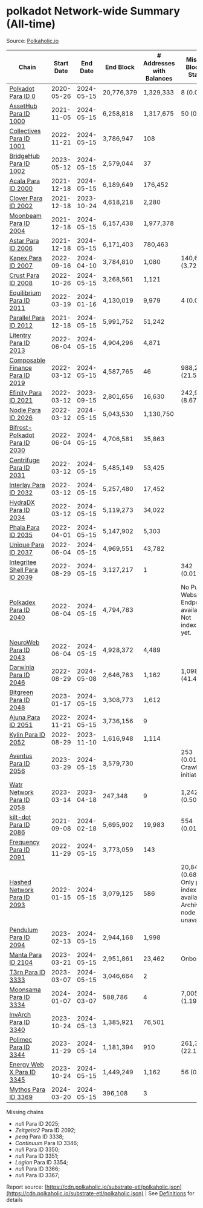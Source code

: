 # polkadot Network-wide Summary (All-time)

Source: [Polkaholic.io](https://polkaholic.io)


| Chain            | Start Date | End Date | End Block | # Addresses with Balances | Missing Blocks / Status |
| ---------------- | ---------- | ---------| --------- | ------------------------- | ----------------------- |
| [Polkadot Para ID 0](/polkadot/0-polkadot) | 2020-05-26 | 2024-05-15 | 20,776,379 |  1,329,333 | 8 (0.00%)  |
| [AssetHub Para ID 1000](/polkadot/1000-assethub) | 2021-11-05 | 2024-05-15 | 6,258,818 |  1,317,675 | 50 (0.00%)  |
| [Collectives Para ID 1001](/polkadot/1001-collectives) | 2022-11-21 | 2024-05-15 | 3,786,947 |  108 |    |
| [BridgeHub Para ID 1002](/polkadot/1002-bridgehub) | 2023-05-12 | 2024-05-15 | 2,579,044 |  37 |    |
| [Acala Para ID 2000](/polkadot/2000-acala) | 2021-12-18 | 2024-05-15 | 6,189,649 |  176,452 |    |
| [Clover Para ID 2002](/polkadot/2002-clover) | 2021-12-18 | 2023-10-24 | 4,618,218 |  2,280 |    |
| [Moonbeam Para ID 2004](/polkadot/2004-moonbeam) | 2021-12-18 | 2024-05-15 | 6,157,438 |  1,977,378 |    |
| [Astar Para ID 2006](/polkadot/2006-astar) | 2021-12-18 | 2024-05-15 | 6,171,403 |  780,463 |    |
| [Kapex Para ID 2007](/polkadot/2007-kapex) | 2022-09-16 | 2024-04-10 | 3,784,810 |  1,080 | 140,668 (3.72%)  |
| [Crust Para ID 2008](/polkadot/2008-crust) | 2022-10-26 | 2024-05-15 | 3,268,561 |  1,121 |    |
| [Equilibrium Para ID 2011](/polkadot/2011-equilibrium) | 2022-03-19 | 2024-01-16 | 4,130,019 |  9,979 | 4 (0.00%)  |
| [Parallel Para ID 2012](/polkadot/2012-parallel) | 2021-12-18 | 2024-05-15 | 5,991,752 |  51,242 |    |
| [Litentry Para ID 2013](/polkadot/2013-litentry) | 2022-06-04 | 2024-05-15 | 4,904,296 |  4,871 |    |
| [Composable Finance Para ID 2019](/polkadot/2019-composable) | 2022-03-12 | 2024-05-15 | 4,587,765 |  46 | 988,229 (21.54%)  |
| [Efinity Para ID 2021](/polkadot/2021-efinity) | 2022-03-12 | 2023-09-15 | 2,801,656 |  16,630 | 242,949 (8.67%)  |
| [Nodle Para ID 2026](/polkadot/2026-nodle) | 2022-03-12 | 2024-05-15 | 5,043,530 |  1,130,750 |    |
| [Bifrost-Polkadot Para ID 2030](/polkadot/2030-bifrost) | 2022-06-04 | 2024-05-15 | 4,706,581 |  35,863 |    |
| [Centrifuge Para ID 2031](/polkadot/2031-centrifuge) | 2022-03-12 | 2024-05-15 | 5,485,149 |  53,425 |    |
| [Interlay Para ID 2032](/polkadot/2032-interlay) | 2022-03-12 | 2024-05-15 | 5,257,480 |  17,452 |    |
| [HydraDX Para ID 2034](/polkadot/2034-hydradx) | 2022-03-12 | 2024-05-15 | 5,119,273 |  34,022 |    |
| [Phala Para ID 2035](/polkadot/2035-phala) | 2022-04-01 | 2024-05-15 | 5,147,902 |  5,303 |    |
| [Unique Para ID 2037](/polkadot/2037-unique) | 2022-06-04 | 2024-05-15 | 4,969,551 |  43,782 |    |
| [Integritee Shell Para ID 2039](/polkadot/2039-integritee) | 2022-08-29 | 2024-05-15 | 3,127,217 |  1 | 342 (0.01%)  |
| [Polkadex Para ID 2040](/polkadot/2040-polkadex) | 2022-06-04 | 2024-05-15 | 4,794,783 |   |   No Public Websocket Endpoint available: Not indexing yet. |
| [NeuroWeb Para ID 2043](/polkadot/2043-neuroweb) | 2022-06-04 | 2024-05-15 | 4,928,372 |  4,489 |    |
| [Darwinia Para ID 2046](/polkadot/2046-darwinia) | 2022-08-29 | 2024-05-08 | 2,646,763 |  1,162 | 1,098,047 (41.49%)  |
| [Bitgreen Para ID 2048](/polkadot/2048-bitgreen) | 2023-01-17 | 2024-05-15 | 3,308,773 |  1,612 |    |
| [Ajuna Para ID 2051](/polkadot/2051-ajuna) | 2022-11-21 | 2024-05-15 | 3,736,156 |  9 |    |
| [Kylin Para ID 2052](/polkadot/2052-kylin) | 2022-08-29 | 2023-11-10 | 1,616,948 |  1,114 |    |
| [Aventus Para ID 2056](/polkadot/2056-aventus) | 2023-03-29 | 2024-05-15 | 3,579,730 |   | 253 (0.01%) Crawling initiated |
| [Watr Network Para ID 2058](/polkadot/2058-watr) | 2023-03-14 | 2023-04-18 | 247,348 |  9 | 1,242 (0.50%)  |
| [kilt-dot Para ID 2086](/polkadot/2086-kilt) | 2021-09-08 | 2024-02-18 | 5,695,902 |  19,983 | 554 (0.01%)  |
| [Frequency Para ID 2091](/polkadot/2091-frequency) | 2022-11-29 | 2024-05-15 | 3,773,059 |  143 |    |
| [Hashed Network Para ID 2093](/polkadot/2093-hashed) | 2022-01-15 | 2024-05-15 | 3,079,125 |  586 | 20,845 (0.68%) Only partial index available: Archive node unavailable |
| [Pendulum Para ID 2094](/polkadot/2094-pendulum) | 2023-02-13 | 2024-05-15 | 2,944,168 |  1,998 |    |
| [Manta Para ID 2104](/polkadot/2104-manta) | 2023-03-21 | 2024-05-15 | 2,951,861 |  23,462 |   Onboarding |
| [T3rn Para ID 3333](/polkadot/3333-t3rn) | 2023-03-07 | 2024-05-15 | 3,046,664 |  2 |    |
| [Moonsama Para ID 3334](/polkadot/3334-moonsama) | 2024-01-07 | 2024-03-07 | 588,786 |  4 | 7,005 (1.19%)  |
| [InvArch Para ID 3340](/polkadot/3340-invarch) | 2023-10-24 | 2024-05-13 | 1,385,921 |  76,501 |    |
| [Polimec Para ID 3344](/polkadot/3344-polimec) | 2023-11-29 | 2024-05-14 | 1,181,394 |  910 | 261,394 (22.13%)  |
| [Energy Web X Para ID 3345](/polkadot/3345-energywebx) | 2023-10-24 | 2024-05-15 | 1,449,249 |  1,162 | 56 (0.00%)  |
| [Mythos Para ID 3369](/polkadot/3369-mythos) | 2024-03-20 | 2024-05-15 | 396,108 |  3 |    |

Missing chains


* *null* Para ID 2025; 
* *Zeitgeist2* Para ID 2092; 
* *peaq* Para ID 3338; 
* *Continuum* Para ID 3346; 
* *null* Para ID 3350; 
* *null* Para ID 3351; 
* *Logion* Para ID 3354; 
* *null* Para ID 3366; 
* *null* Para ID 3367; 

Report source: [https://cdn.polkaholic.io/substrate-etl/polkaholic.json](https://cdn.polkaholic.io/substrate-etl/polkaholic.json) | See [Definitions](/DEFINITIONS.md) for details
